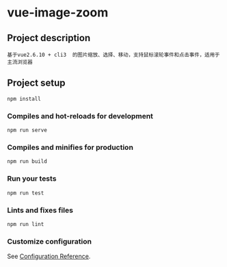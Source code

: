 # vue-image-zoom

## Project description
```
基于vue2.6.10 + cli3  的图片缩放、选择、移动，支持鼠标滚轮事件和点击事件，适用于主流浏览器
```

## Project setup
```
npm install
```

### Compiles and hot-reloads for development
```
npm run serve
```

### Compiles and minifies for production
```
npm run build
```

### Run your tests
```
npm run test
```

### Lints and fixes files
```
npm run lint
```

### Customize configuration
See [Configuration Reference](https://cli.vuejs.org/config/).
